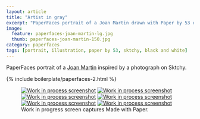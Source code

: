 ```yaml
---
layout: article
title: "Artist in gray"
excerpt: "PaperFaces portrait of a Joan Martin drawn with Paper by 53 on an iPad."
image: 
  feature: paperfaces-joan-martin-lg.jpg
  thumb: paperfaces-joan-martin-150.jpg
category: paperfaces
tags: [portrait, illustration, paper by 53, sktchy, black and white]
---
```


PaperFaces portrait of a [Joan Martin](http://sktchy.com/Ch7GVH) inspired by a photograph on Sktchy.

{% include boilerplate/paperfaces-2.html %}

<figure class="third">
	<a href="{{ site.url }}/images/paperfaces-joan-martin-process-1-lg.jpg"><img src="{{ site.url }}/images/paperfaces-joan-martin-process-1-600.jpg" alt="Work in process screenshot"></a>
	<a href="{{ site.url }}/images/paperfaces-joan-martin-process-2-lg.jpg"><img src="{{ site.url }}/images/paperfaces-joan-martin-process-2-600.jpg" alt="Work in process screenshot"></a>
	<a href="{{ site.url }}/images/paperfaces-joan-martin-process-3-lg.jpg"><img src="{{ site.url }}/images/paperfaces-joan-martin-process-3-600.jpg" alt="Work in process screenshot"></a>
	<a href="{{ site.url }}/images/paperfaces-joan-martin-process-4-lg.jpg"><img src="{{ site.url }}/images/paperfaces-joan-martin-process-4-600.jpg" alt="Work in process screenshot"></a>
	<a href="{{ site.url }}/images/paperfaces-joan-martin-process-5-lg.jpg"><img src="{{ site.url }}/images/paperfaces-joan-martin-process-5-600.jpg" alt="Work in process screenshot"></a>
	<a href="{{ site.url }}/images/paperfaces-joan-martin-process-6-lg.jpg"><img src="{{ site.url }}/images/paperfaces-joan-martin-process-6-600.jpg" alt="Work in process screenshot"></a>
	<figcaption>Work in progress screen captures Made with Paper.</figcaption>
</figure>